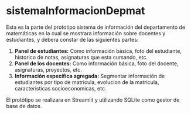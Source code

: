 # sistemaInformacionDepmat
Esta es la parte del prototipo sistema de información del departamento de matemáticas en la cual se mostrara información sobre docentes y estudiantes, y debera constar de las siguientes partes:
1. __Panel de estudiantes:__ Como información básica, foto del estudiante, historico de notas, asignaturas que esta cursando, etc.
1. __Panel de los docentes:__ Como información básica, foto del docente, asignaturas, proyectos, etc.
2. __Información específica agregada:__ Segmentar información de estudiantes por tipo de matricula, evolucion de la matricula, caracteristicas socioeconomicas, etc.

El protótipo se realizara en Streamlit y utilizando SQLite como gestor de base de datos.
